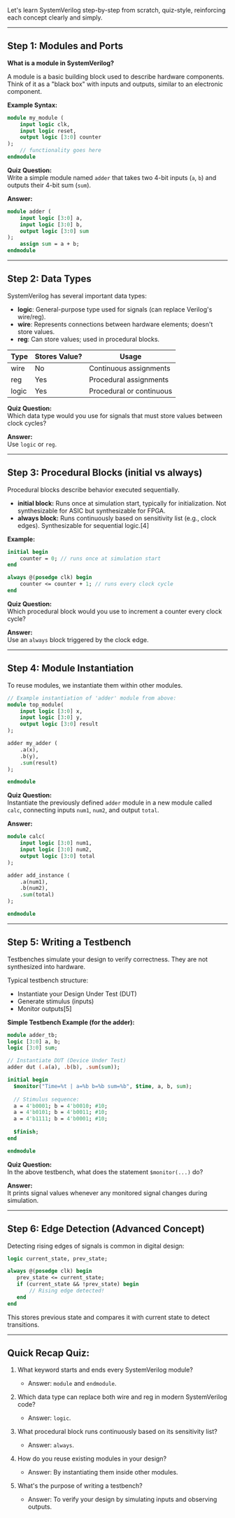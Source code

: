 Let's learn SystemVerilog step-by-step from scratch, quiz-style, reinforcing each concept clearly and simply.

---

## Step 1: **Modules and Ports**

**What is a module in SystemVerilog?**

A module is a basic building block used to describe hardware components. Think of it as a "black box" with inputs and outputs, similar to an electronic component.

**Example Syntax:**
```systemverilog
module my_module (
    input logic clk,
    input logic reset,
    output logic [3:0] counter
);
    // functionality goes here
endmodule
```

**Quiz Question:**  
Write a simple module named `adder` that takes two 4-bit inputs (`a`, `b`) and outputs their 4-bit sum (`sum`).

**Answer:**
```systemverilog
module adder (
    input logic [3:0] a,
    input logic [3:0] b,
    output logic [3:0] sum
);
    assign sum = a + b;
endmodule
```

---

## Step 2: **Data Types**

SystemVerilog has several important data types:

- **logic**: General-purpose type used for signals (can replace Verilog's wire/reg).
- **wire**: Represents connections between hardware elements; doesn't store values.
- **reg**: Can store values; used in procedural blocks.

| Type  | Stores Value? | Usage                         |
|-------|---------------|-------------------------------|
| wire  | No            | Continuous assignments        |
| reg   | Yes           | Procedural assignments        |
| logic | Yes           | Procedural or continuous      |[3]

**Quiz Question:**  
Which data type would you use for signals that must store values between clock cycles?

**Answer:**  
Use `logic` or `reg`.

---

## Step 3: **Procedural Blocks (initial vs always)**

Procedural blocks describe behavior executed sequentially.

- **initial block:** Runs once at simulation start, typically for initialization. Not synthesizable for ASIC but synthesizable for FPGA.
- **always block:** Runs continuously based on sensitivity list (e.g., clock edges). Synthesizable for sequential logic.[4]

**Example:**
```systemverilog
initial begin
    counter = 0; // runs once at simulation start
end

always @(posedge clk) begin
    counter <= counter + 1; // runs every clock cycle
end
```

**Quiz Question:**  
Which procedural block would you use to increment a counter every clock cycle?

**Answer:**  
Use an `always` block triggered by the clock edge.

---

## Step 4: **Module Instantiation**

To reuse modules, we instantiate them within other modules.

```systemverilog
// Example instantiation of 'adder' module from above:
module top_module(
    input logic [3:0] x,
    input logic [3:0] y,
    output logic [3:0] result
);

adder my_adder (
    .a(x),
    .b(y),
    .sum(result)
);

endmodule
```


**Quiz Question:**  
Instantiate the previously defined `adder` module in a new module called `calc`, connecting inputs `num1`, `num2`, and output `total`.

**Answer:**  
```systemverilog
module calc(
    input logic [3:0] num1,
    input logic [3:0] num2,
    output logic [3:0] total
);

adder add_instance (
    .a(num1),
    .b(num2),
    .sum(total)
);

endmodule
```

---

## Step 5: **Writing a Testbench**

Testbenches simulate your design to verify correctness. They are not synthesized into hardware.

Typical testbench structure:

- Instantiate your Design Under Test (DUT)
- Generate stimulus (inputs)
- Monitor outputs[5]

**Simple Testbench Example (for the adder):**
```systemverilog
module adder_tb;
logic [3:0] a, b;
logic [3:0] sum;

// Instantiate DUT (Device Under Test)
adder dut (.a(a), .b(b), .sum(sum));

initial begin
  $monitor("Time=%t | a=%b b=%b sum=%b", $time, a, b, sum);
  
  // Stimulus sequence:
  a = 4'b0001; b = 4'b0010; #10;
  a = 4'b0101; b = 4'b0011; #10;
  a = 4'b1111; b = 4'b0001; #10;
  
  $finish;
end

endmodule
```

**Quiz Question:**  
In the above testbench, what does the statement `$monitor(...)` do?

**Answer:**  
It prints signal values whenever any monitored signal changes during simulation.

---

## Step 6: **Edge Detection (Advanced Concept)**

Detecting rising edges of signals is common in digital design:

```systemverilog
logic current_state, prev_state;

always @(posedge clk) begin
   prev_state <= current_state;
   if (current_state && !prev_state) begin
       // Rising edge detected!
   end
end
```

This stores previous state and compares it with current state to detect transitions.

---

## Quick Recap Quiz:

1. What keyword starts and ends every SystemVerilog module?
   - Answer: `module` and `endmodule`.

2. Which data type can replace both wire and reg in modern SystemVerilog code?
   - Answer: `logic`.

3. What procedural block runs continuously based on its sensitivity list?
   - Answer: `always`.

4. How do you reuse existing modules in your design?
   - Answer: By instantiating them inside other modules.

5. What's the purpose of writing a testbench?
   - Answer: To verify your design by simulating inputs and observing outputs.

